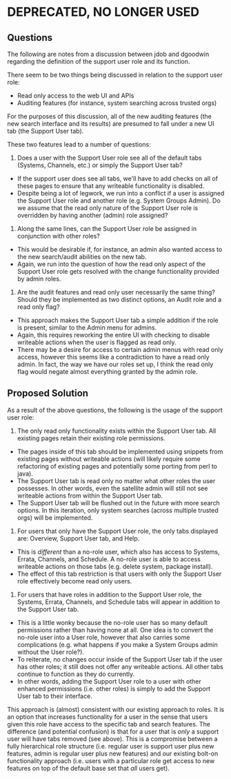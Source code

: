
# **DEPRECATED, NO LONGER USED**

## Questions



The following are notes from a discussion between jdob and dgoodwin regarding the definition of the support user role and its function.

There seem to be two things being discussed in relation to the support user role:
 * Read only access to the web UI and APIs
 * Auditing features (for instance, system searching across trusted orgs)

For the purposes of this discussion, all of the new auditing features (the new search interface and its results) are presumed to fall under a new UI tab (the Support User tab).

These two features lead to a number of questions:
 1. Does a user with the Support User role see all of the default tabs (Systems, Channels, etc.) or simply the Support User tab?
  * If the support user does see all tabs, we'll have to add checks on all of these pages to ensure that any writeable functionality is disabled.
   * Despite being a lot of legwork, we run into a conflict if a user is assigned the Support User role and another role (e.g. System Groups Admin). Do we assume that the read only nature of the Support User role is overridden by having another (admin) role assigned?
 1. Along the same lines, can the Support User role be assigned in conjunction with other roles?
  * This would be desirable if, for instance, an admin also wanted access to the new search/audit abilities on the new tab.
  * Again, we run into the question of how the read only aspect of the Support User role gets resolved with the change functionality provided by admin roles.
 1. Are the audit features and read only user necessarily the same thing? Should they be implemented as two distinct options, an Audit role and a read only flag?
  * This approach makes the Support User tab a simple addition if the role is present, similar to the Admin menu for admins.
  * Again, this requires reworking the entire UI with checking to disable writeable actions when the user is flagged as read only.
  * There may be a desire for access to certain admin menus with read only access, however this seems like a contradiction to have a read only admin. In fact, the way we have our roles set up, I think the read only flag would negate almost everything granted by the admin role.
## Proposed Solution



As a result of the above questions, the following is the usage of the support user role:
 1. The only read only functionality exists within the Support User tab. All existing pages retain their existing role permissions.
  * The pages inside of this tab should be implemented using snippets from existing pages without writeable actions (will likely require some refactoring of existing pages and potentially some porting from perl to java).
  * The Support User tab is read only no matter what other roles the user possesses. In other words, even the satellite admin will still not see writeable actions from within the Support User tab.
  * The Support User tab will be flushed out in the future with more search options. In this iteration, only system searches (across multiple trusted orgs) will be implemented.
 1. For users that only have the Support User role, the only tabs displayed are: Overview, Support User tab, and Help.
  * This is *different* than a no-role user, which also has access to Systems, Errata, Channels, and Schedule. A no-role user is able to access writeable actions on those tabs (e.g. delete system, package install).
  * The effect of this tab restriction is that users with only the Support User role effectively become read only users.
 1. For users that have roles in addition to the Support User role, the Systems, Errata, Channels, and Schedule tabs will appear in addition to the Support User tab.
  * This is a little wonky because the no-role user has so many default permissions rather than having none at all. One idea is to convert the no-role user into a User role, however that also carries some complications (e.g. what happens if you make a System Groups admin without the User role?).
  * To reiterate, no changes occur inside of the Support User tab if the user has other roles; it still does not offer any writeable actions. All other tabs continue to function as they do currently.
  * In other words, adding the Support User role to a user with other enhanced permissions (i.e. other roles) is simply to add the Support User tab to their interface.

This approach is (almost) consistent with our existing approach to roles. It is an option that increases functionality for a user in the sense that users given this role have access to the specific tab and search features. The difference (and potential confusion) is that for a user that is *only* a support user will have tabs removed (see above). This is a compromise between a fully hierarchical role structure (i.e. regular user is support user plus new features, admin is regular user plus new features) and our existing bolt-on functionality approach (i.e. users with a particular role get access to new features on top of the default base set that *all* users get).

